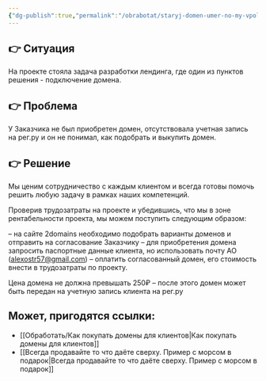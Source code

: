 ```yaml
---
{"dg-publish":true,"permalink":"/obrabotat/staryj-domen-umer-no-my-vpolne-mozhem-podarit-novyj-nam-ne-dorogu-a-klientu-priyatno/"}
---
```


## **👉 Ситуация**

На проекте стояла задача разработки лендинга, где один из пунктов решения - подключение домена.

## **👉 Проблема**

У Заказчика не был приобретен домен, отсутствовала учетная запись на рег.ру и он не понимал, как подобрать и выкупить домен.

## **👉 Решение**

Мы ценим сотрудничество с каждым клиентом и всегда готовы помочь решить любую задачу в рамках наших компетенций.

Проверив трудозатраты на проекте и убедившись, что мы в зоне рентабельности проекта, мы можем поступить следующим образом:

– на сайте 2domains необходимо подобрать варианты доменов и отправить на согласование Заказчику
– для приобретения домена запросить паспортные данные клиента, но использовать почту АО ([alexostr57@gmail.com](mailto:alexostr57@gmail.com))
– оплатить согласованный домен, его стоимость внести в трудозатраты по проекту.

Цена домена не должна превышать 250₽
– после этого домен может быть передан на учетную запись клиента на рег.ру


## Может, пригодятся ссылки:
- [[Обработать/Как покупать домены для клиентов\|Как покупать домены для клиентов]]
- [[Всегда продавайте то что даёте сверху. Пример с морсом в подарок\|Всегда продавайте то что даёте сверху. Пример с морсом в подарок]]
